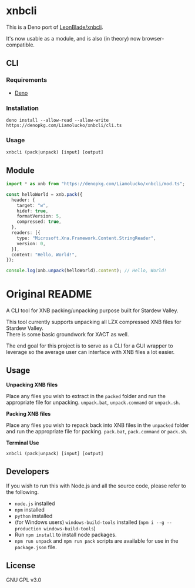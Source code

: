 # xnbcli

This is a Deno port of [LeonBlade/xnbcli](https://github.com/LeonBlade/xnbcli).

It's now usable as a module, and is also (in theory) now browser-compatible.

## CLI
### Requirements
- [Deno](https://deno.land/)

### Installation
`deno install --allow-read --allow-write https://denopkg.com/Liamolucko/xnbcli/cli.ts`

### Usage
`xnbcli (pack|unpack) [input] [output]`

## Module
```typescript
import * as xnb from "https://denopkg.com/Liamolucko/xnbcli/mod.ts";

const helloWorld = xnb.pack({
  header: {
    target: "w",
    hidef: true,
    formatVersion: 5,
    compressed: true,
  },
  readers: [{
    type: "Microsoft.Xna.Framework.Content.StringReader",
    version: 0,
  }],
  content: "Hello, World!",
});

console.log(xnb.unpack(helloWorld).content); // Hello, World!
```

# Original README

A CLI tool for XNB packing/unpacking purpose built for Stardew Valley.

This tool currently supports unpacking all LZX compressed XNB files for Stardew Valley.  
There is some basic groundwork for XACT as well.

The end goal for this project is to serve as a CLI for a GUI wrapper to leverage so the average user can interface with
XNB files a lot easier.

## Usage

**Unpacking XNB files**

Place any files you wish to extract in the `packed` folder and run the appropriate file for unpacking.  `unpack.bat`, `unpack.command` or `unpack.sh`.

**Packing XNB files**

Place any files you wish to repack back into XNB files in the `unpacked` folder and run the appropriate file for packing.  `pack.bat`, `pack.command` or `pack.sh`.

**Terminal Use**

`xnbcli (pack|unpack) [input] [output]`

## Developers

If you wish to run this with Node.js and all the source code, please refer to the following.

- `node.js` installed
- `npm` installed
- `python` installed
- (for Windows users) `windows-build-tools` installed (`npm i --g --production windows-build-tools`)
- Run `npm install` to install node packages.
- `npm run unpack` and `npm run pack` scripts are available for use in the `package.json` file.

## License
GNU GPL v3.0
